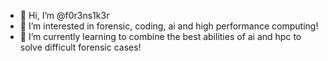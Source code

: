 - 👋 Hi, I’m @f0r3ns1k3r
- 👀 I’m interested in forensic, coding, ai and high performance computing!
- 🌱 I’m currently learning to combine the best abilities of ai and hpc to solve difficult forensic cases!

<!---
f0r3ns1k3r/f0r3ns1k3r is a ✨ special ✨ repository because its `README.md` (this file) appears on your GitHub profile.
You can click the Preview link to take a look at your changes.
--->
